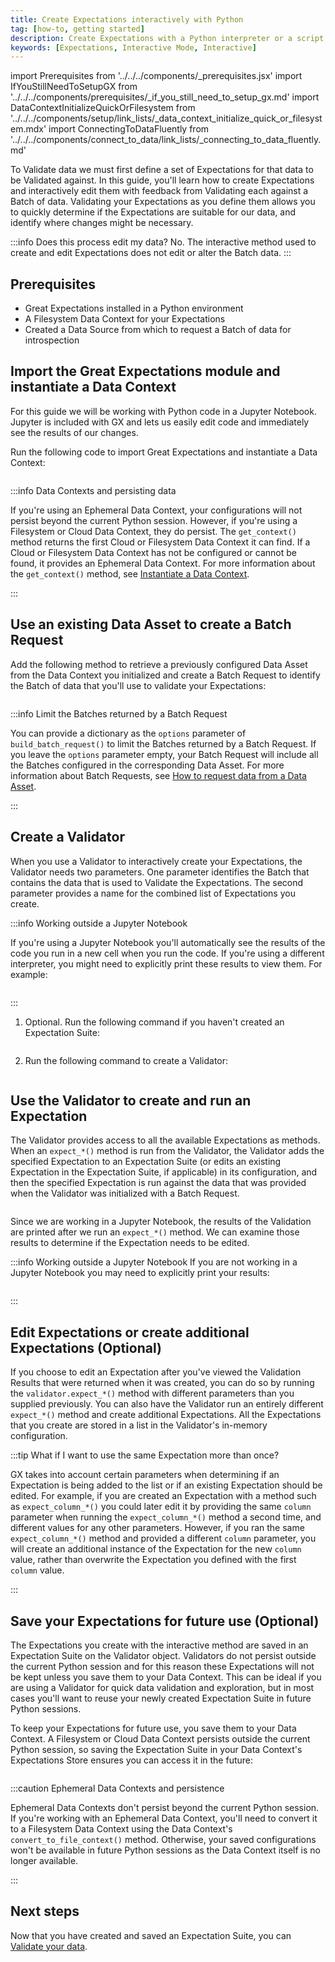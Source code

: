 ```yaml
---
title: Create Expectations interactively with Python
tag: [how-to, getting started]
description: Create Expectations with a Python interpreter or a script and then use interactive feedback to validate them with batch data.
keywords: [Expectations, Interactive Mode, Interactive]
---
```


import Prerequisites from '../../../components/_prerequisites.jsx'
import IfYouStillNeedToSetupGX from '../../../components/prerequisites/_if_you_still_need_to_setup_gx.md'
import DataContextInitializeQuickOrFilesystem from '../../../components/setup/link_lists/_data_context_initialize_quick_or_filesystem.mdx'
import ConnectingToDataFluently from '../../../components/connect_to_data/link_lists/_connecting_to_data_fluently.md'

To Validate data we must first define a set of Expectations for that data to be Validated against.  In this guide, you'll learn how to create Expectations and interactively edit them with feedback from Validating each against a Batch of data. Validating your Expectations as you define them allows you to quickly determine if the Expectations are suitable for our data, and identify where changes might be necessary.

:::info Does this process edit my data?
No.  The interactive method used to create and edit Expectations does not edit or alter the Batch data.
:::

## Prerequisites

<Prerequisites>

- Great Expectations installed in a Python environment
- A Filesystem Data Context for your Expectations
- Created a Data Source from which to request a Batch of data for introspection

</Prerequisites> 

## Import the Great Expectations module and instantiate a Data Context

For this guide we will be working with Python code in a Jupyter Notebook. Jupyter is included with GX and lets us easily edit code and immediately see the results of our changes.

Run the following code to import Great Expectations and instantiate a Data Context:

```python title="Python" name="docs/docusaurus/docs/oss/guides/expectations/how_to_create_and_edit_expectations_with_instant_feedback_fluent.py imports and data context"
```

:::info Data Contexts and persisting data

If you're using an Ephemeral Data Context, your configurations will not persist beyond the current Python session.  However, if you're using a Filesystem or Cloud Data Context, they do persist.  The `get_context()` method returns the first Cloud or Filesystem Data Context it can find.  If a Cloud or Filesystem Data Context has not be configured or cannot be found, it provides an Ephemeral Data Context.  For more information about the `get_context()` method, see [Instantiate a Data Context](/oss/guides/setup/configuring_data_contexts/instantiating_data_contexts/instantiate_data_context.md).

:::

## Use an existing Data Asset to create a Batch Request

Add the following method to retrieve a previously configured Data Asset from the Data Context you initialized and create a Batch Request to identify the Batch of data that you'll use to validate your Expectations:

```python title="Python" name="docs/docusaurus/docs/oss/guides/expectations/how_to_create_and_edit_expectations_with_instant_feedback_fluent.py get_data_asset_and_build_batch_request"
```

:::info Limit the Batches returned by a Batch Request

You can provide a dictionary as the `options` parameter of `build_batch_request()` to limit the Batches returned by a Batch Request.  If you leave the `options` parameter empty, your Batch Request will include all the Batches configured in the corresponding Data Asset.  For more information about Batch Requests, see [How to request data from a Data Asset](/oss/guides/connecting_to_your_data/fluent/batch_requests/how_to_request_data_from_a_data_asset.md).

:::

## Create a Validator

When you use a Validator to interactively create your Expectations, the Validator needs two parameters. One parameter identifies the Batch that contains the data that is used to Validate the Expectations. The second parameter provides a name for the combined list of Expectations you create.

:::info Working outside a Jupyter Notebook

If you're using a Jupyter Notebook you'll automatically see the results of the code you run in a new cell when you run the code. If you're using a different interpreter, you might need to explicitly print these results to view them. For example:

```python title="Python" name="docs/docusaurus/docs/oss/guides/expectations/how_to_create_and_edit_expectations_with_instant_feedback_fluent.py inspect_data_no_jupyter"
```

:::

1. Optional. Run the following command if you haven't created an Expectation Suite:

    ```python title="Python" name="docs/docusaurus/docs/oss/guides/expectations/how_to_create_and_edit_expectations_with_instant_feedback_fluent.py create_expectation_suite"
    ```

2. Run the following command to create a Validator:

    ```python title="Python" name="docs/docusaurus/docs/oss/guides/expectations/how_to_create_and_edit_expectations_with_instant_feedback_fluent.py get_validator_and_inspect_data"
    ```

## Use the Validator to create and run an Expectation

The Validator provides access to all the available Expectations as methods.  When an `expect_*()` method is run from the Validator, the Validator adds the specified Expectation to an Expectation Suite (or edits an existing Expectation in the Expectation Suite, if applicable) in its configuration, and then the specified Expectation is run against the data that was provided when the Validator was initialized with a Batch Request.

```python title="Python" name="docs/docusaurus/docs/oss/guides/expectations/how_to_create_and_edit_expectations_with_instant_feedback_fluent.py interactive_validation"
```

Since we are working in a Jupyter Notebook, the results of the Validation are printed after we run an `expect_*()` method.  We can examine those results to determine if the Expectation needs to be edited.

:::info Working outside a Jupyter Notebook
If you are not working in a Jupyter Notebook you may need to explicitly print your results:

```python title="Python" name="docs/docusaurus/docs/oss/guides/expectations/how_to_create_and_edit_expectations_with_instant_feedback_fluent.py interactive_validation_no_jupyter"
```

:::

## Edit Expectations or create additional Expectations (Optional)

If you choose to edit an Expectation after you've viewed the Validation Results that were returned when it was created, you can do so by running the `validator.expect_*()` method with different parameters than you supplied previously.  You can also have the Validator run an entirely different `expect_*()` method and create additional Expectations.  All the Expectations that you create are stored in a list in the Validator's in-memory configuration.

:::tip What if I want to use the same Expectation more than once?

GX takes into account certain parameters when determining if an Expectation is being added to the list or if an existing Expectation should be edited.  For example, if you are created an Expectation with a method such as `expect_column_*()` you could later edit it by providing the same `column` parameter when running the `expect_column_*()` method a second time, and different values for any other parameters.  However, if you ran the same `expect_column_*()` method and provided a different `column` parameter, you will create an additional instance of the Expectation for the new `column` value, rather than overwrite the Expectation you defined with the first `column` value.

:::

## Save your Expectations for future use (Optional)

The Expectations you create with the interactive method are saved in an Expectation Suite on the Validator object.  Validators do not persist outside the current Python session and for this reason these Expectations will not be kept unless you save them to your Data Context.  This can be ideal if you are using a Validator for quick data validation and exploration, but in most cases you'll want to reuse your newly created Expectation Suite in future Python sessions.

To keep your Expectations for future use, you save them to your Data Context.  A Filesystem or Cloud Data Context persists outside the current Python session, so saving the Expectation Suite in your Data Context's Expectations Store ensures you can access it in the future:

```python title="Python" name="docs/docusaurus/docs/oss/guides/expectations/how_to_create_and_edit_expectations_with_instant_feedback_fluent.py save_expectation_suite"
```

:::caution Ephemeral Data Contexts and persistence

Ephemeral Data Contexts don't persist beyond the current Python session.  If you're working with an Ephemeral Data Context, you'll need to convert it to a Filesystem Data Context using the Data Context's `convert_to_file_context()` method.  Otherwise, your saved configurations won't be available in future Python sessions as the Data Context itself is no longer available.

:::

## Next steps

Now that you have created and saved an Expectation Suite, you can [Validate your data](/oss/guides/validation/validate_data_overview.md).